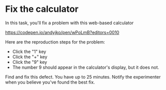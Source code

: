 # Fix the calculator

In this task, you'll fix a problem with this web-based calculator

https://codepen.io/andyjko/pen/wPoLmB?editors=0010

Here are the reproduction steps for the problem:

* Click the "1" key
* Click the "+" key
* Click the "9" key
* The number 9 should appear in the calculator's display, but it does not.

Find and fix this defect. You have up to 25 minutes. Notify the experimenter when you believe you've found the best fix.
